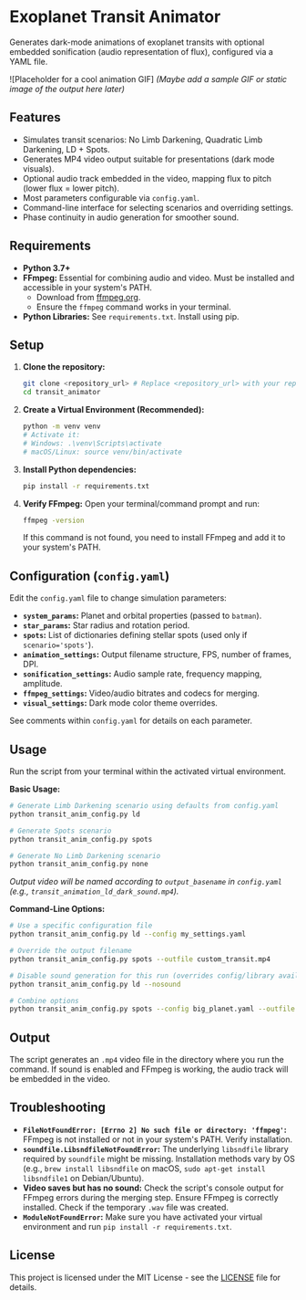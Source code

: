# Exoplanet Transit Animator

Generates dark-mode animations of exoplanet transits with optional embedded sonification (audio representation of flux), configured via a YAML file.

![Placeholder for a cool animation GIF]
*(Maybe add a sample GIF or static image of the output here later)*

## Features

*   Simulates transit scenarios: No Limb Darkening, Quadratic Limb Darkening, LD + Spots.
*   Generates MP4 video output suitable for presentations (dark mode visuals).
*   Optional audio track embedded in the video, mapping flux to pitch (lower flux = lower pitch).
*   Most parameters configurable via `config.yaml`.
*   Command-line interface for selecting scenarios and overriding settings.
*   Phase continuity in audio generation for smoother sound.

## Requirements

*   **Python 3.7+**
*   **FFmpeg:** Essential for combining audio and video. Must be installed and accessible in your system's PATH.
    *   Download from [ffmpeg.org](https://ffmpeg.org/download.html).
    *   Ensure the `ffmpeg` command works in your terminal.
*   **Python Libraries:** See `requirements.txt`. Install using pip.

## Setup

1.  **Clone the repository:**
    ```bash
    git clone <repository_url> # Replace <repository_url> with your repo URL
    cd transit_animator
    ```

2.  **Create a Virtual Environment (Recommended):**
    ```bash
    python -m venv venv
    # Activate it:
    # Windows: .\venv\Scripts\activate
    # macOS/Linux: source venv/bin/activate
    ```

3.  **Install Python dependencies:**
    ```bash
    pip install -r requirements.txt
    ```

4.  **Verify FFmpeg:**
    Open your terminal/command prompt and run:
    ```bash
    ffmpeg -version
    ```
    If this command is not found, you need to install FFmpeg and add it to your system's PATH.

## Configuration (`config.yaml`)

Edit the `config.yaml` file to change simulation parameters:

*   **`system_params`:** Planet and orbital properties (passed to `batman`).
*   **`star_params`:** Star radius and rotation period.
*   **`spots`:** List of dictionaries defining stellar spots (used only if `scenario='spots'`).
*   **`animation_settings`:** Output filename structure, FPS, number of frames, DPI.
*   **`sonification_settings`:** Audio sample rate, frequency mapping, amplitude.
*   **`ffmpeg_settings`:** Video/audio bitrates and codecs for merging.
*   **`visual_settings`:** Dark mode color theme overrides.

See comments within `config.yaml` for details on each parameter.

## Usage

Run the script from your terminal within the activated virtual environment.

**Basic Usage:**

```bash
# Generate Limb Darkening scenario using defaults from config.yaml
python transit_anim_config.py ld

# Generate Spots scenario
python transit_anim_config.py spots

# Generate No Limb Darkening scenario
python transit_anim_config.py none
```
*Output video will be named according to `output_basename` in `config.yaml` (e.g., `transit_animation_ld_dark_sound.mp4`).*

**Command-Line Options:**

```bash
# Use a specific configuration file
python transit_anim_config.py ld --config my_settings.yaml

# Override the output filename
python transit_anim_config.py spots --outfile custom_transit.mp4

# Disable sound generation for this run (overrides config/library availability)
python transit_anim_config.py ld --nosound

# Combine options
python transit_anim_config.py spots --config big_planet.yaml --outfile big_planet_transit.mp4 --nosound
```

## Output

The script generates an `.mp4` video file in the directory where you run the command. If sound is enabled and FFmpeg is working, the audio track will be embedded in the video.

## Troubleshooting

*   **`FileNotFoundError: [Errno 2] No such file or directory: 'ffmpeg'`:** FFmpeg is not installed or not in your system's PATH. Verify installation.
*   **`soundfile.LibsndfileNotFoundError`:** The underlying `libsndfile` library required by `soundfile` might be missing. Installation methods vary by OS (e.g., `brew install libsndfile` on macOS, `sudo apt-get install libsndfile1` on Debian/Ubuntu).
*   **Video saves but has no sound:** Check the script's console output for FFmpeg errors during the merging step. Ensure FFmpeg is correctly installed. Check if the temporary `.wav` file was created.
*   **`ModuleNotFoundError`:** Make sure you have activated your virtual environment and run `pip install -r requirements.txt`.

## License

This project is licensed under the MIT License - see the [LICENSE](LICENSE) file for details.
